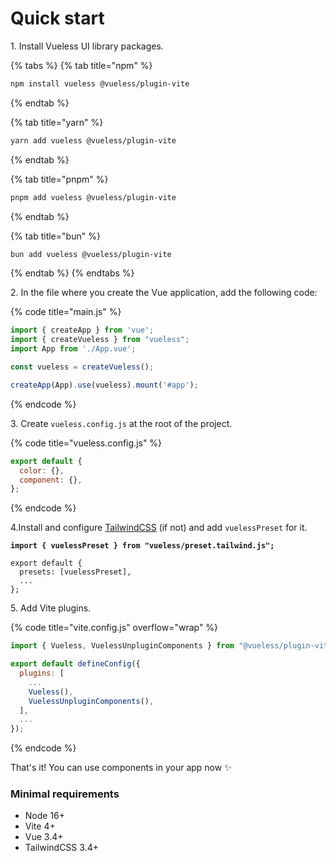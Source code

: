 # Quick start

1\. Install Vueless UI library packages.

{% tabs %}
{% tab title="npm" %}
```bash
npm install vueless @vueless/plugin-vite
```
{% endtab %}

{% tab title="yarn" %}
```bash
yarn add vueless @vueless/plugin-vite
```
{% endtab %}

{% tab title="pnpm" %}
```bash
pnpm add vueless @vueless/plugin-vite
```
{% endtab %}

{% tab title="bun" %}
```bash
bun add vueless @vueless/plugin-vite
```
{% endtab %}
{% endtabs %}

2\. In the file where you create the Vue application, add the following code:&#x20;

{% code title="main.js" %}
```javascript
import { createApp } from 'vue';
import { createVueless } from "vueless";
import App from './App.vue';

const vueless = createVueless();

createApp(App).use(vueless).mount('#app');
```
{% endcode %}

3\. Create `vueless.config.js` at the root of the project.

{% code title="vueless.config.js" %}
```javascript
export default {
  color: {},
  component: {},
};
```
{% endcode %}

4.Install and configure [TailwindCSS](https://tailwindcss.com/docs/guides/vite#vue) (if not) and add `vuelessPreset` for it.

<pre class="language-javascript" data-title="tailwind.config.js"><code class="lang-javascript"><strong>import { vuelessPreset } from "vueless/preset.tailwind.js";
</strong>
export default {
  presets: [vuelessPreset],
  ...
};
</code></pre>

5\. Add Vite plugins.

{% code title="vite.config.js" overflow="wrap" %}
```javascript
import { Vueless, VuelessUnpluginComponents } from "@vueless/plugin-vite";

export default defineConfig({
  plugins: [
    ...
    Vueless(),
    VuelessUnpluginComponents(),
  ],
  ...
});
```
{% endcode %}

That's it! You can use components in your app now ✨

### Minimal requirements

* Node 16+
* Vite 4+
* Vue 3.4+
* TailwindCSS 3.4+

